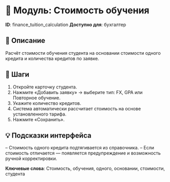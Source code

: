 # 📘 Модуль: Стоимость обучения
**ID**: finance_tuition_calculation
**Доступно для**: бухгалтер

## 📝 Описание
Расчёт стоимости обучения студента на основании стоимости одного кредита и количества кредитов по заявке.

## 🩜 Шаги
1. Откройте карточку студента.
2. Нажмите «Добавить заявку» → выберите тип: FX, GPA или Повторное обучение.
3. Укажите количество кредитов.
4. Система автоматически рассчитает стоимость на основе установленного тарифа.
5. Нажмите «Сохранить».

## 💡 Подсказки интерфейса
– Стоимость одного кредита подтягивается из справочника.
– Если стоимость отличается — появляется предупреждение и возможность ручной корректировки.

**Ключевые слова**: Стоимость, обучения, одного, основании, стоимости, студента
